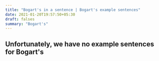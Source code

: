 ```yaml
---
title: "Bogart's in a sentence | Bogart's example sentences"
date: 2021-01-20T19:57:50+05:30
draft: falses
summary: "Bogart's"
---
```

## Unfortunately, we have no example sentences for Bogart's                 
